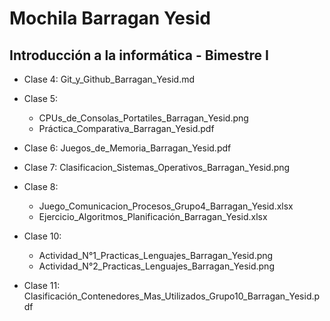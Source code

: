 # Mochila Barragan Yesid

## Introducción a la informática - Bimestre I

* Clase 4: Git_y_Github_Barragan_Yesid.md

* Clase 5:
  * CPUs_de_Consolas_Portatiles_Barragan_Yesid.png
  * Práctica_Comparativa_Barragan_Yesid.pdf

* Clase 6: Juegos_de_Memoria_Barragan_Yesid.pdf

* Clase 7: Clasificacion_Sistemas_Operativos_Barragan_Yesid.png

* Clase 8:
  * Juego_Comunicacion_Procesos_Grupo4_Barragan_Yesid.xlsx
  * Ejercicio_Algoritmos_Planificación_Barragan_Yesid.xlsx

* Clase 10:
  * Actividad_N°1_Practicas_Lenguajes_Barragan_Yesid.png
  * Actividad_N°2_Practicas_Lenguajes_Barragan_Yesid.png

* Clase 11: Clasificación_Contenedores_Mas_Utilizados_Grupo10_Barragan_Yesid.pdf
